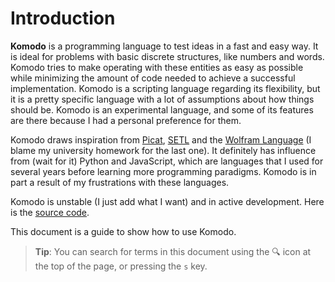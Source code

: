 # Introduction

**Komodo** is a programming language to test ideas in a fast and easy way. It is ideal for problems with basic discrete structures, like numbers and words. Komodo tries to make operating with these entities as easy as possible while minimizing the amount of code needed to achieve a successful implementation. Komodo is a scripting language regarding its flexibility, but it is a pretty specific language with a lot of assumptions about how things should be. Komodo is an experimental language, and some of its features are there because I had a personal preference for them.

Komodo draws inspiration from [Picat](https://picat-lang.org/), [SETL](https://setl.org/setl/) and the [Wolfram Language](https://www.wolfram.com/language/) (I blame my university homework for the last one). It definitely has influence from (wait for it) Python and JavaScript, which are languages that I used for several years before learning more programming paradigms. Komodo is in part a result of my frustrations with these languages.

Komodo is unstable (I just add what I want) and in active development. Here is the [source code](https://github.com/danilopedraza/komodo).

This document is a guide to show how to use Komodo.

> **Tip**: You can search for terms in this document using the 🔍 icon at the top of the page, or pressing the `s` key.

